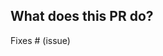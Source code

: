 ## What does this PR do?

<!-- Please include a summary of the change and which issue is fixed. Please also include relevant motivation and context. List any dependencies that are required for this change. -->

Fixes # (issue)

